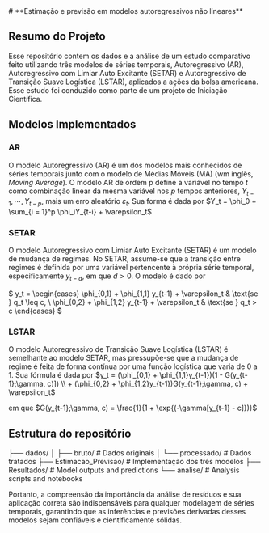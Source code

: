 <div style="width: 500px; word-wrap: break-word;">
# **Estimação e previsão em modelos autoregressivos não lineares**



## Resumo do Projeto

Esse repositório contem os dados e a análise de um estudo comparativo feito utilizando três modelos de séries temporais, Autoregressivo (AR),
  Autoregressivo com Limiar Auto Excitante (SETAR) e Autoregressivo de Transição Suave Logística (LSTAR), aplicados a ações da bolsa americana.
  Esse estudo foi conduzido como parte de um projeto de Iniciação Científica.


## Modelos Implementados

### AR
O modelo Autoregressivo (AR) é um dos modelos mais conhecidos de séries temporais junto com o modelo de Médias Móveis (MA) (wm inglês, *Moving Average*). O modelo AR de ordem p define a variável no tempo $t$ como combinação linear da mesma variável nos $p$ tempos anteriores, $Y_{t-1}, \cdots, Y_{t-p}$, mais um erro aleatório $\varepsilon_t$. Sua forma é dada por
$Y_t = \phi_0 + \sum_{i = 1}^p \phi_iY_{t-i} + \varepsilon_t$

### SETAR
O modelo Autoregressivo com Limiar Auto Excitante (SETAR) é um modelo de mudança de regimes. No SETAR, assume-se que a transição entre regimes é definida por uma variável pertencente à própria série temporal, especificamente $y_{t-d}$, em que $d > 0$. O modelo é dado por 

$
y_t = \begin{cases}
\phi_{0,1} + \phi_{1,1} y_{t-1} + \varepsilon_t & \text{se } q_t \leq c, \\
\phi_{0,2} + \phi_{1,2} y_{t-1} + \varepsilon_t & \text{se } q_t > c
\end{cases}
$

### LSTAR
O modelo Autoregressivo de Transição Suave Logística (LSTAR) é semelhante ao modelo SETAR, mas pressupõe-se que a mudança de regime é feita de forma contínua por uma função logística que varia de 0 a 1. Sua fórmula é dada por
$y_t = (\phi_{0,1} + \phi_{1,1}y_{t-1})(1 - G(y_{t-1};\gamma, c)]) \\
        + (\phi_{0,2} + \phi_{1,2}y_{t-1})G(y_{t-1};\gamma, c) + \varepsilon_t$

em que 
$G(y_{t-1};\gamma, c) = \frac{1}{1 + \exp{(-\gamma[y_{t-1} - c]})}$


## Estrutura do repositório
├── dados/
│   ├── bruto/            # Dados originais
│   └── processado/      # Dados tratados
├── Estimacao_Previsao/             # Implementação dos três modelos
├── Resultados/           # Model outputs and predictions
└── analise/          # Analysis scripts and notebooks

</div>





Portanto, a compreensão da importância da análise de resíduos e sua aplicação correta são indispensáveis para qualquer modelagem de  séries temporais, garantindo que as inferências e previsões derivadas desses modelos sejam confiáveis e cientificamente sólidas.
